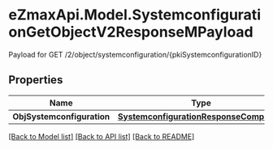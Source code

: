# eZmaxApi.Model.SystemconfigurationGetObjectV2ResponseMPayload
Payload for GET /2/object/systemconfiguration/{pkiSystemconfigurationID}

## Properties

Name | Type | Description | Notes
------------ | ------------- | ------------- | -------------
**ObjSystemconfiguration** | [**SystemconfigurationResponseCompound**](SystemconfigurationResponseCompound.md) |  | 

[[Back to Model list]](../README.md#documentation-for-models) [[Back to API list]](../README.md#documentation-for-api-endpoints) [[Back to README]](../README.md)

